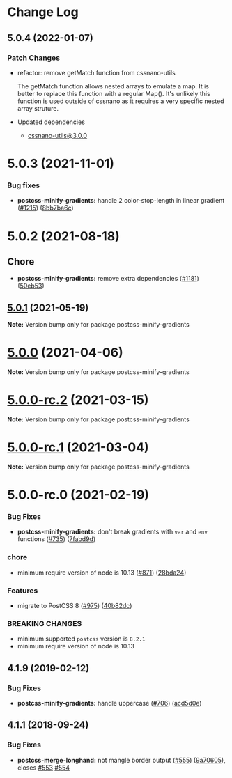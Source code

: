 # Change Log

## 5.0.4 (2022-01-07)

### Patch Changes

- refactor: remove getMatch function from cssnano-utils

  The getMatch function allows nested arrays to emulate a map.
  It is better to replace this function with a regular Map().
  It's unlikely this function is used outside of cssnano as it requires
  a very specific nested array struture.

- Updated dependencies
  - cssnano-utils@3.0.0

# 5.0.3 (2021-11-01)

### Bug fixes

- **postcss-minify-gradients:** handle 2 color-stop-length in linear gradient ([#1215](https://github.com/cssnano/cssnano/pull/1215)) ([8bb7ba6c](https://github.com/cssnano/cssnano/commit/8bb7ba6c1733fd12122589169d847b1a1212a6b5))

# 5.0.2 (2021-08-18)

## Chore

- **postcss-minify-gradients:** remove extra dependencies ([#1181](https://github.com/cssnano/cssnano/pull/1181)) ([50eb53](https://github.com/cssnano/cssnano/commit/50eb53e63b6eaae598ae4e51d02255ec8dcc9c8f))

## [5.0.1](https://github.com/cssnano/cssnano/compare/postcss-minify-gradients@5.0.0...postcss-minify-gradients@5.0.1) (2021-05-19)

**Note:** Version bump only for package postcss-minify-gradients

# [5.0.0](https://github.com/cssnano/cssnano/compare/postcss-minify-gradients@5.0.0-rc.2...postcss-minify-gradients@5.0.0) (2021-04-06)

**Note:** Version bump only for package postcss-minify-gradients

# [5.0.0-rc.2](https://github.com/cssnano/cssnano/compare/postcss-minify-gradients@5.0.0-rc.1...postcss-minify-gradients@5.0.0-rc.2) (2021-03-15)

**Note:** Version bump only for package postcss-minify-gradients

# [5.0.0-rc.1](https://github.com/cssnano/cssnano/compare/postcss-minify-gradients@5.0.0-rc.0...postcss-minify-gradients@5.0.0-rc.1) (2021-03-04)

**Note:** Version bump only for package postcss-minify-gradients

# 5.0.0-rc.0 (2021-02-19)

### Bug Fixes

- **postcss-minify-gradients:** don't break gradients with `var` and `env` functions ([#735](https://github.com/cssnano/cssnano/issues/735)) ([7fabd9d](https://github.com/cssnano/cssnano/commit/7fabd9d03c81142c5854d0c0a50bee15ed86c219))

### chore

- minimum require version of node is 10.13 ([#871](https://github.com/cssnano/cssnano/issues/871)) ([28bda24](https://github.com/cssnano/cssnano/commit/28bda243e32ce3ba89b3c358a5f78727b3732f11))

### Features

- migrate to PostCSS 8 ([#975](https://github.com/cssnano/cssnano/issues/975)) ([40b82dc](https://github.com/cssnano/cssnano/commit/40b82dca7f53ac02cd4fe62846dec79b898ccb49))

### BREAKING CHANGES

- minimum supported `postcss` version is `8.2.1`
- minimum require version of node is 10.13

## 4.1.9 (2019-02-12)

### Bug Fixes

- **postcss-minify-gradients:** handle uppercase ([#706](https://github.com/cssnano/cssnano/issues/706)) ([acd5d0e](https://github.com/cssnano/cssnano/commit/acd5d0eb59e76fe62b70faad89d6ee0f76f798ef))

## 4.1.1 (2018-09-24)

### Bug Fixes

- **postcss-merge-longhand:** not mangle border output ([#555](https://github.com/cssnano/cssnano/issues/555)) ([9a70605](https://github.com/cssnano/cssnano/commit/9a706050b621e7795a9bf74eb7110b5c81804ffe)), closes [#553](https://github.com/cssnano/cssnano/issues/553) [#554](https://github.com/cssnano/cssnano/issues/554)
